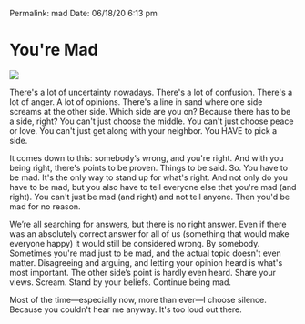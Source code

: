 
Permalink: mad
Date: 06/18/20 6:13 pm

# You're Mad

![](https://i.imgur.com/n1AMTVi.jpg)

There's a lot of uncertainty nowadays. There's a lot of confusion. There's a lot of anger. A lot of opinions. There's a line in sand where one side screams at the other side. Which side are you on? Because there has to be a side, right? You can't just choose the middle. You can't just choose peace or love. You can't just get along with your neighbor. You HAVE to pick a side.

It comes down to this: somebody’s wrong, and you're right. And with you being right, there's points to be proven. Things to be said. So. You have to be mad. It's the only way to stand up for what's right. And not only do you have to be mad, but you also have to tell everyone else that you're mad (and right). You can't just be mad (and right) and not tell anyone. Then you'd be mad for no reason.

We’re all searching for answers, but there is no right answer. Even if there was an absolutely correct answer for all of us (something that would make everyone happy) it would still be considered wrong. By somebody. Sometimes you're mad just to be mad, and the actual topic doesn't even matter. Disagreeing and arguing, and letting your opinion heard is what's most important. The other side’s point is hardly even heard. Share your views. Scream. Stand by your beliefs. Continue being mad.

Most of the time—especially now, more than ever—I choose silence. Because you couldn't hear me anyway. It's too loud out there.

